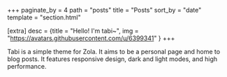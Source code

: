 +++
paginate_by = 4
path = "posts"
title = "Posts"
sort_by = "date"
template = "section.html"

[extra]
desc = {title = "Hello! I'm tabi~", img = "https://avatars.githubusercontent.com/u/6399341" }
+++

Tabi is a simple theme for Zola. It aims to be a personal page and home to blog posts. It features responsive design, dark and light modes, and high performance.